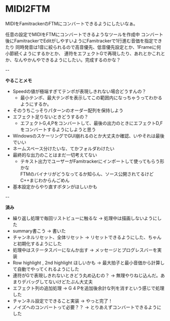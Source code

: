 # MIDI2FTM
MIDIをFamitrackerのFTMにコンバートできるようにしたいなぁ。

任意の設定でMIDIをFTMにコンバートできるようなツールを作成中
コンバート後にFamitrackerでEditがしやすいようにFamitrackerで1行進む音価を指定できたり
同時発音は1音に絞られるので高音優先、低音優先設定とか、1Frameに何小節続くようにするかとか、
連符をエフェクトGで再現したり、あれとかこれとか、なんやかんやできるようにしたい。完成するのかな？

-- 

__やることメモ__  
* Speedの値が極端すぎてテンポが表現しきれない場合どうすんの？  
  - 最小テンポ、最大テンポを表示してこの範囲内になっちゃうってわかるようにするか。  
* そのうちこっそりパターンのオーダー配列を保持しよう  
* エフェクト足りないときどうするの？  
  - エフェクトG,4,Pをコンバートして、最後の出力のときにエフェクトD,Fをコンバートするようにしようと思う  
* WindowsのスケーリングでGUI崩れるのとか大丈夫か確認、いやそれは最後でいい  
* ネームスペース分けたいな、てかフォルダわけたい  
* 最終的な出力のことはまだ一切考えてない  
  - テキスト出力でユーザーがFamitrackerにインポートして使ってもらう形かな  
    FTMのバイナリがどうなってるか知らん、ソース公開されてるけどC++まじわからんごめん  
* 基本設定からやり直すボタンがほしいかも  

  
--  
  
__済み__  
* 繰り返し処理で毎回リストビューに触るな → 処理中は描画しないようにした  
* summary書こう → 書いた  
* チャンネルリセット、全体リセット → リセットできるようにした、ちゃんと初期化するようにした  
* 処理中はステータスバーになんか出す → メッセージとプログレスバーを実装   
* Row highlight , 2nd highlight ほしいかも → 最大拍子と最小音価から計算して自動でやってくれるようにした  
* 連符がGで表現しきれないときどう丸め込むの？ → 無理やりねじ込んだ。あまりデバッグしてないけどたぶん大丈夫  
* エフェクト列の追加処理 → G 4 Pを追加後余計な列を消すという感じで処理した
* チャンネル設定でできること実装 → やっと完了！  
* ノイズへのコンバートって必要？？ → とりあえずコンバートできるようにした  
